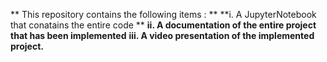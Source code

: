 ** This repository contains the following items : **
  **i. A JupyterNotebook that conatains the entire code **
  **ii. A documentation of the entire project that has been implemented**
  **iii. A video presentation of the implemented project.**
